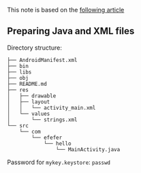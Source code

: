 
This note is based on the
[following article](https://medium.com/@authmane512/how-to-build-an-apk-from-command-line-without-ide-7260e1e22676)


## Preparing Java and XML files

Directory structure:
```
├── AndroidManifest.xml
├── bin
├── libs
├── obj
├── README.md
├── res
│   ├── drawable
│   ├── layout
│   │   └── activity_main.xml
│   └── values
│       └── strings.xml
└── src
    └── com
        └── efefer
            └── hello
                └── MainActivity.java
```

Password for `mykey.keystore`: `passwd`

